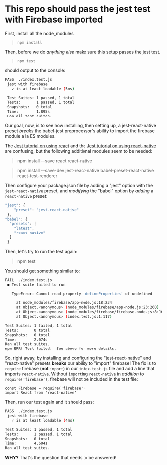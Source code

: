 # This repo should pass the jest test with Firebase imported
First, install all the node_modules
> `npm install`

Then, before we do *anything else* make sure this setup passes the
jest test.
> `npm test`

should output to the console:

```bash
PASS  ./index.test.js
 jest with firebase
   ✓ is at least loadable (5ms)

 Test Suites: 1 passed, 1 total
 Tests:       1 passed, 1 total
 Snapshots:   0 total
 Time:        1.895s
 Ran all test suites.
```

Our goal, now, is to see how installing, then setting up, a
jest-react-native preset *breaks* the babel-jest preprocessor's
ability to import the firebase module a la ES modules.

The
[Jest tutorial on using react](https://facebook.github.io/jest/docs/tutorial-react.html#content) and the
[Jest tutorial on using react-native](https://facebook.github.io/jest/docs/tutorial-react-native.html#content)
are confusing, but the following additional modules seem to be needed:

> npm install --save react react-native

> npm install --save-dev jest-react-native babel-preset-react-native react-test-renderer

Then configure your package.json file by adding a "jest" option with the `jest-react-native` preset, and *modifying* the "babel" option by *adding* a `react-native` preset:
```js
"jest": {
    "preset": "jest-react-native"
 },
"babel": {
  "presets": [
    "latest",
    "react-native"
  ]
 }
```
Then, let's try to run the test again:
> npm test

You should get something similar to:

```bash
FAIL  ./index.test.js
 ● Test suite failed to run

   TypeError: Cannot read property 'defineProperties' of undefined

     at node_modules/firebase/app-node.js:18:234
     at Object.<anonymous> (node_modules/firebase/app-node.js:23:260)
     at Object.<anonymous> (node_modules/firebase/firebase-node.js:8:16)
     at Object.<anonymous> (index.test.js:1:117)

Test Suites: 1 failed, 1 total
Tests:       0 total
Snapshots:   0 total
Time:        2.074s
Ran all test suites.
npm ERR! Test failed.  See above for more details.
```

So, right away, by installing and configuring the "jest-react-native" and "react-native" presets **breaks** our ability to "import" firebase! The fix is to `require` firebase (**not** `import`) in our `index.test.js` file and add a line that imports `react-native`. Without `import`ing `react-native` in *addition* to `require('firebase')`, firebase will not be included in the test file:
```
const Firebase = require('firebase')
import React from 'react-native'
```
Then, run our test again and it should pass:
```bash
PASS  ./index.test.js
 jest with firebase
   ✓ is at least loadable (4ms)

Test Suites: 1 passed, 1 total
Tests:       1 passed, 1 total
Snapshots:   0 total
Time:        4.604s
Ran all test suites.
```
**WHY?** That's the question that needs to be answered!
